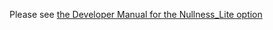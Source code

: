 Please see [the Developer Manual for the Nullness_Lite option](https://github.com/weifanjiang/Nullness_Lite/blob/master/developer_manual.md)

